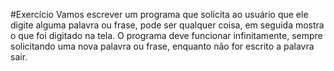 #Exercício
Vamos escrever um programa que solicita ao usuário que ele digite alguma palavra ou frase, pode ser qualquer coisa, em seguida mostra o que foi digitado na tela. O programa deve funcionar infinitamente, sempre solicitando uma nova palavra ou frase, enquanto não for escrito a palavra sair.